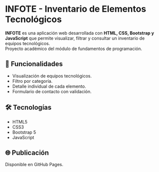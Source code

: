 # INFOTE - Inventario de Elementos Tecnológicos

**INFOTE** es una aplicación web desarrollada con **HTML, CSS, Bootstrap y JavaScript** que permite visualizar, filtrar y consultar un inventario de equipos tecnológicos.  
Proyecto académico del módulo de fundamentos de programación.

## 🚀 Funcionalidades
- Visualización de equipos tecnológicos.
- Filtro por categoría.
- Detalle individual de cada elemento.
- Formulario de contacto con validación.

## 🛠️ Tecnologías
- HTML5
- CSS3
- Bootstrap 5
- JavaScript

## 🌐 Publicación
Disponible en GitHub Pages.
